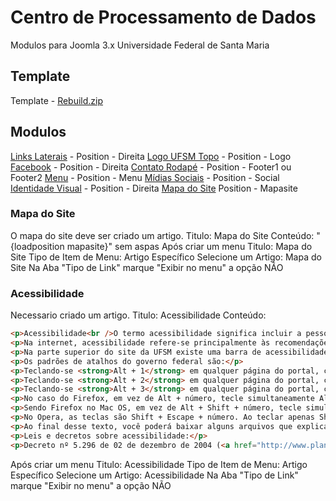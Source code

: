 # Centro de Processamento de Dados

Modulos para Joomla 3.x Universidade Federal de Santa Maria

## Template
Template - [Rebuild.zip](https://github.com/m-menezes/CPD/blob/master/rebuild/rebuild.zip)

## Modulos
[Links Laterais](https://github.com/m-menezes/CPD/blob/master/mod_cpd_links/mod_cpd_links.zip) - Position - Direita
[Logo UFSM Topo](https://github.com/m-menezes/CPD/blob/master/mod_ufsm_logo/mod_ufsm_logo.zip) - Position - Logo
[Facebook](https://github.com/m-menezes/CPD/blob/master/mod_cpd_facebook/mod_cpd_facebook.zip) - Position - Direita
[Contato Rodapé](https://github.com/m-menezes/CPD/blob/master/mod_cpd_footer/mod_cpd_footer.zip) - Position - Footer1 ou Footer2
[Menu](https://github.com/m-menezes/CPD/blob/master/mod_cpd_menu/mod_cpd_menu.zip) - Position - Menu
[Mídias Sociais](https://github.com/m-menezes/CPD/blob/master/mod_cpd_social/mod_cpd_social.zip) - Position - Social
[Identidade Visual](https://github.com/m-menezes/CPD/blob/master/mod_cpd_visual/mod_cpd_visual.zip) - Position - Direita
[Mapa do Site](https://github.com/m-menezes/CPD/blob/master/mod_cpd_mapasite/mod_cpd_mapasite.zip) Position - Mapasite

### Mapa do Site
O mapa do site deve ser criado um artigo.
Titulo: Mapa do Site
Conteúdo: "{loadposition mapasite}" sem aspas
Após criar um menu
Titulo: Mapa do Site
Tipo de Item de Menu: Artigo Específico
Selecione um Artigo: Mapa do Site
Na Aba "Tipo de Link" marque "Exibir no menu" a opção NÃO

### Acessibilidade
Necessario criado um artigo.
Titulo: Acessibilidade
Conteúdo:
```html
<p>Acessibilidade<br />O termo acessibilidade significa incluir a pessoa com deficiência na participação de atividades como o uso de produtos, serviços e informações. Alguns exemplos são os prédios com rampas de acesso para cadeira de rodas e banheiros adaptados para deficientes. Se você está procurando a Comissão de Acessibilidade da UFSM, clique aqui.</p>
<p>Na internet, acessibilidade refere-se principalmente às recomendações do WCAG (World Content Accessibility Guide) do W3C e no caso do Governo Brasileiro ao e-MAG (Modelo de Acessibilidade em Governo Eletrônico). O e-MAG está alinhado as recomendações internacionais, mas estabelece padrões de comportamento acessível para sites governamentais.</p>
<p>Na parte superior do site da UFSM existe uma barra de acessibilidade onde se encontra atalhos de navegação padronizados e a opção para alterar o contraste. Essas ferramentas estão disponíveis em todas as páginas do portal.</p>
<p>Os padrões de atalhos do governo federal são:</p>
<p>Teclando-se <strong>Alt + 1</strong> em qualquer página do portal, chega-se diretamente ao começo do conteúdo principal da página.</p>
<p>Teclando-se <strong>Alt + 2</strong> em qualquer página do portal, chega-se diretamente ao início do menu principal.</p>
<p>Teclando-se <strong>Alt + 3</strong> em qualquer página do portal, chega-se diretamente em sua busca interna.</p>
<p>No caso do Firefox, em vez de Alt + número, tecle simultaneamente Alt + Shift + número.</p>
<p>Sendo Firefox no Mac OS, em vez de Alt + Shift + número, tecle simultaneamente Ctrl + Alt + número.</p>
<p>No Opera, as teclas são Shift + Escape + número. Ao teclar apenas Shift + Escape, o usuário encontrará uma janela com todas as alternativas de ACCESSKEY da página.</p>
<p>Ao final desse texto, você poderá baixar alguns arquivos que explicam melhor o termo acessibilidade e como deve ser implementado nos sites da Internet.</p>
<p>Leis e decretos sobre acessibilidade:</p>
<p>Decreto nº 5.296 de 02 de dezembro de 2004 (<a href="http://www.planalto.gov.br/ccivil_03/_Ato2004-2006/2004/Decreto/D5296.htm">http://www.planalto.gov.br/ccivil_03/_Ato2004-2006/2004/Decreto/D5296.htm</a>).<br />Decreto nº 6.949, de 25 de agosto de 2009 - Promulga a Convenção Internacional sobre os Direitos das Pessoas com Deficiência e seu Protocolo Facultativo (<a href="http://www.planalto.gov.br/ccivil_03/_ato2007-2010/2009/decreto/d6949.htm">http://www.planalto.gov.br/ccivil_03/_ato2007-2010/2009/decreto/d6949.htm</a>).<br />Decreto nº 7.724, de 16 de Maio de 2012 - Regulamenta a Lei No 12.527, que dispõe sobre o acesso a informações (<a href="http://www.planalto.gov.br/ccivil_03/_ato2011-2014/2012/Decreto/D7724.htm">http://www.planalto.gov.br/ccivil_03/_ato2011-2014/2012/Decreto/D7724.htm</a>).<br />Modelo de Acessibilidade de Governo Eletrônico (<a href="http://www.governoeletronico.gov.br/acoes-e-projetos/e-MAG">http://www.governoeletronico.gov.br/acoes-e-projetos/e-MAG</a>).<br />Portaria nº 03, de 07 de Maio de 2007 - Institucionaliza o Modelo de Acessibilidade em Governo Eletrônico – e-MAG (<a href="http://www.governoeletronico.gov.br/biblioteca/arquivos/portaria-no-03-de-07-05-2007">http://www.governoeletronico.gov.br/biblioteca/arquivos/portaria-no-03-de-07-05-2007</a>).</p>
```
Após criar um menu
Titulo: Acessibilidade
Tipo de Item de Menu: Artigo Específico
Selecione um Artigo: Acessibilidade
Na Aba "Tipo de Link" marque "Exibir no menu" a opção NÃO
